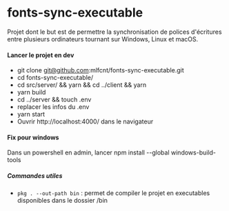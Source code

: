 # fonts-sync-executable

Projet dont le but est de permettre la synchronisation de polices d'écritures entre plusieurs ordinateurs tournant sur Windows, Linux et macOS.

#### Lancer le projet en dev

- git clone git@github.com:mlfcnt/fonts-sync-executable.git
- cd fonts-sync-executable/
- cd src/server/ && yarn && cd ../client && yarn
- yarn build
- cd ../server && touch .env
- replacer les infos du .env
- yarn start
- Ouvrir http://localhost:4000/ dans le navigateur

#### Fix pour windows

Dans un powershell en admin, lancer npm install --global windows-build-tools

##### Commandes utiles

- `pkg . --out-path bin` : permet de compiler le projet en executables disponibles dans le dossier /bin
  &nbsp;  
  &nbsp;
